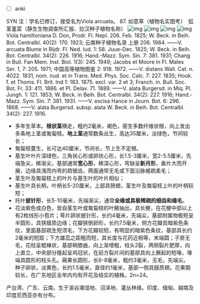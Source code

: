 * [ ] anki

SYN 注：学名已修订，接受名为Viola arcuata。
87. 如意草（植物名实图考）　弧茎堇菜（静生生物调查所汇报、拉汉种子植物名称）
![img](https://plants.jstor.org/fsi/img/size3/alukaplant/bm/phase_01/bm0003/bm000521643.jpg)
![img](https://plants.jstor.org/fsi/img/size3/alukaplant/k/phase_01/k0003/k000254193.jpg)
![img](https://plants.jstor.org/fsi/img/size3/alukaplant/k/phase_01/k0004/k000254174.jpg)
![img](https://plants.jstor.org/fsi/img/size3/alukaplant/k/phase_01/k0003/k000370133.jpg)
Viola hamiltoniana D. Don, Prodr. Fl. Nepl. 206. Feb. 1825; W. Beck. in Beih. Bot. Centralbl. 40(2): 170. 1923; 云南种子植物名录 上册 206. 1984. ——V. arcuata Blume in Bijdr. Fl. Ned. Iud. 1: 58. Juue-Dec. 1825; W. Beck. in Beih. Bot. Centralbl. 34(2): 226. 1916; Hand.-Mazz. Sym. Sin. 7: 381. 1931; Chang in Bull. Fan Mem. Inst. Biol. 1(3): 245. 1949; Jacobs et Moore in Fl. Males Ser. 1, 7: 205. 1971; 中国高等植物图鉴 2: 918. 1972. ——V. distans Wall. Cat. n. 4022. 1831, nom. nud. et in Trans. Med. Phys. Soc. Calc. 7: 227. 1835; Hook. f. et Thoms. Fl. Brit. Ind 1: 183. 1875. excl. var. 2 et 3; Franch. in. Bull. Soc. Bot. Fr. 33: 411. 1886. et Pl. Delav. 71. 1889. ——V. alata Burgersd. in Miq. Pl. Jungh. 1: 121. 1853; W. Beck. in Beih. Bot. Centralbl. 34(2): 227. 1916; Hand.-Mazz. Sym. Sin. 7: 381. 1931. ——V. excisa Hance in Journ. Bot. 6: 296. 1868. ——V. alata Burgersd. subsp. alata W. Beck. in Beih. Bot. Centralbl. 34(2): 227. 1916.

* 多年生草本。**根状茎**横走，粗约2毫米，褐色，密生多数纤维状根，向上发出多条地上茎或匍匐枝。**地上茎**通常数条丛生，高达35厘米，淡绿色，节间较长；
* 匍匐枝蔓生，长可达40厘米，节间长，节上生不定根。
* 基生叶叶片深绿色，三角状心形或卵状心形，长1.5-3厘米，宽2-5.5厘米，先端急尖，稀渐尖，基部通常**宽心形**，稀深心形，弯缺呈**新月形**，垂片大而开展，边缘具浅而内弯的疏锯齿，两面通常无毛或下面沿脉被疏柔毛；
* 茎生叶及匍匐枝上的叶片与基生叶的叶片相似；
* 基生叶具长柄，叶柄长5-20厘米，上部具狭翅，茎生叶及匍匐枝上叶的叶柄较短；
* 托叶**披针形**，长5-10毫米，先端渐尖，通常**全缘或具极稀疏的细齿和缘毛**。
* 花淡紫色或白色，皆自茎生叶或匍匐枝的叶腋抽出，具长梗，在花梗中部以上有2枚线形小苞片；萼片卵状披针形，长约4毫米，先端尖，基部附属物极短呈半圆形，具狭膜质边缘；花瓣狭倒卵形，长约7.5毫米，侧方花瓣具暗紫色条纹，里面基部疏生短须毛，下方花瓣较短，有明显的暗紫色条纹，基部具长约2毫米的短距；下方雄蕊之距粗而短，其长度与花药近相等，末端圆；子房无毛，花柱呈棍棒状，基部稍膝曲，向上渐增粗，柱头2裂，两侧裂片肥厚，向上直立，中央部分隆起呈鸡冠状，在前方裂片间的基部具向上撅起的短喙，喙端具圆形的柱头孔。蒴果长圆形，长6-8毫米，粗约3毫米，无毛，先端尖。种子卵状，淡黄色，长约1.5毫米，直径约1毫米，基部一侧具膜质翅。花果期较长，在广东地区全年内均有开花及结实的植株。2n=24。

产台湾、广东、云南。生于溪谷潮湿地、沼泽地、灌丛林缘。印度、缅甸、越南及印度尼西亚亦有分布。